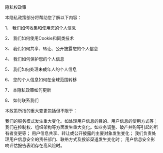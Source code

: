 隐私权政策

本隐私政策部分将帮助您了解以下内容：

1、  我们如何收集和使用您的个人信息

2、  我们如何使用Cookie和同类技术

3、  我们如何共享、转让、公开披露您的个人信息

4、  我们如何保护您的个人信息

5、  我们如何处理未成年人的个人信息

6、  您的个人信息如何在全球范围转移

7、  本隐私政策如何更新

8、  如何联系我们

 
本政策所指的重大变更包括但不限于：

我们的服务模式发生重大变化。如处理用户信息的目的、用户信息的使用方式等；
我们在控制权、组织架构等方面发生重大变化。如业务调整、破产并购等引起的所有者变更等；
用户信息共享、转让或公开披露的主要对象发生变化；
我们负责处理用户信息安全的责任部门、联络方式及投诉渠道发生变化时；
用户信息安全影响评估报告表明存在高风险时。
 
